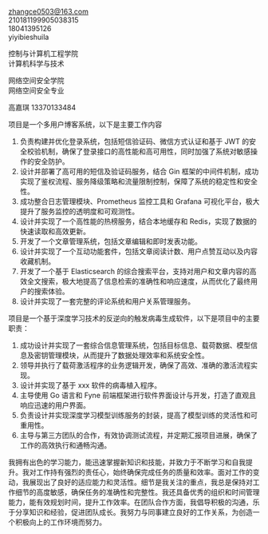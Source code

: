 zhangce0503@163.com  
210181199905038315  
18041395126  
yiyibieshuila

控制与计算机工程学院  
计算机科学与技术

网络空间安全学院  
网络空间安全专业

高嘉琪
13370133484

项目是一个多用户博客系统，以下是主要工作内容  

1. 负责构建并优化登录系统，包括短信验证码、微信方式认证和基于 JWT 的安全校验机制，确保了登录接口的高性能和高可用性，同时加强了系统对敏感操作的安全防护。  
2. 设计并部署了高可用的短信及验证码服务，结合 Gin 框架的中间件机制，成功实现了鉴权流程、服务降级策略和流量限制控制，保障了系统的稳定性和安全性。  
3. 成功整合日志管理模块、Prometheus 监控工具和 Grafana 可视化平台，极大提升了服务监控的透明度和可观测性。  
4. 设计并实现了一个高性能的热榜服务，结合本地缓存和 Redis，实现了数据的快速读取和高效更新。  
5. 开发了一个文章管理系统，包括文章编辑和即时发表功能。  
6. 设计并实现了一个互动功能套件，包括文章阅读计数、用户点赞互动以及内容收藏机制。  
7. 开发了一个基于 Elasticsearch 的综合搜索平台，支持对用户和文章内容的高效全文搜索，极大地提高了信息检索的准确性和响应速度，从而优化了最终用户的搜索体验。  
8. 设计并实现了一套完整的评论系统和用户关系管理服务。

项目是一个基于深度学习技术的反逆向的触发病毒生成软件，以下是项目中的主要职责：  

1. 成功设计并实现了一套综合信息管理系统，包括目标信息、载荷数据、模型信息及密钥管理模块，从而提升了数据处理效率和系统安全性。  
2. 领导并执行了载荷激活程序的业务逻辑开发，确保了高效、准确的激活流程实现。  
3. 设计并实现了基于 xxx 软件的病毒植入程序。  
4. 主导使用 Go 语言和 Fyne 前端框架进行软件界面设计与开发，打造了直观且响应迅速的用户界面。  
5. 负责设计并实现深度学习模型训练服务的封装，提高了模型训练的灵活性和可重用性。  
6. 主导与第三方团队的合作，有效协调测试流程，并定期汇报项目进展，确保了工作的高效执行和通畅沟通。

我拥有出色的学习能力，能迅速掌握新知识和技能，并致力于不断学习和自我提升。我对工作持有强烈的责任心，始终确保完成任务的质量和效率。面对工作的变动，我展现出了良好的适应能力和灵活性。细节是我关注的重点，我总是保持对工作细节的高度敏感，确保任务的准确性和完整性。我还具备优秀的组织和时间管理能力，能有效规划时间，提升工作效率。在团队合作方面，我倡导积极的沟通，乐于分享知识和经验，促进团队成长。我努力与同事建立良好的工作关系，为创造一个积极向上的工作环境而努力。